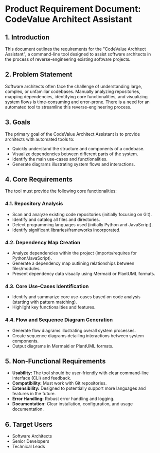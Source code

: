 # Product Requirement Document: CodeValue Architect Assistant

## 1. Introduction

This document outlines the requirements for the "CodeValue Architect Assistant", a command-line tool designed to assist software architects in the process of reverse-engineering existing software projects.

## 2. Problem Statement

Software architects often face the challenge of understanding large, complex, or unfamiliar codebases. Manually analyzing repositories, mapping dependencies, identifying core functionalities, and visualizing system flows is time-consuming and error-prone. There is a need for an automated tool to streamline this reverse-engineering process.

## 3. Goals

The primary goal of the CodeValue Architect Assistant is to provide architects with automated tools to:
- Quickly understand the structure and components of a codebase.
- Visualize dependencies between different parts of the system.
- Identify the main use-cases and functionalities.
- Generate diagrams illustrating system flows and interactions.

## 4. Core Requirements

The tool must provide the following core functionalities:

### 4.1. Repository Analysis
- Scan and analyze existing code repositories (initially focusing on Git).
- Identify and catalog all files and directories.
- Detect programming languages used (initially Python and JavaScript).
- Identify significant libraries/frameworks incorporated.

### 4.2. Dependency Map Creation
- Analyze dependencies within the project (imports/requires for Python/JavaScript).
- Generate a dependency map outlining relationships between files/modules.
- Present dependency data visually using Mermaid or PlantUML formats.

### 4.3. Core Use-Cases Identification
- Identify and summarize core use-cases based on code analysis (starting with pattern matching).
- Highlight key functionalities and features.

### 4.4. Flow and Sequence Diagram Generation
- Generate flow diagrams illustrating overall system processes.
- Create sequence diagrams detailing interactions between system components.
- Output diagrams in Mermaid or PlantUML formats.

## 5. Non-Functional Requirements

- **Usability:** The tool should be user-friendly with clear command-line interface (CLI) and feedback.
- **Compatibility:** Must work with Git repositories.
- **Extensibility:** Designed to potentially support more languages and features in the future.
- **Error Handling:** Robust error handling and logging.
- **Documentation:** Clear installation, configuration, and usage documentation.

## 6. Target Users

- Software Architects
- Senior Developers
- Technical Leads
